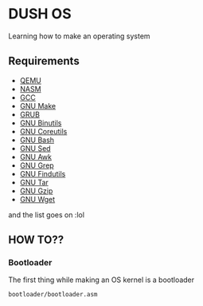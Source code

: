 # DUSH OS
Learning how to make an operating system

## Requirements
- [QEMU](https://www.qemu.org/)
- [NASM](https://www.nasm.us/)
- [GCC](https://gcc.gnu.org/)
- [GNU Make](https://www.gnu.org/software/make/)
- [GRUB](https://www.gnu.org/software/grub/)
- [GNU Binutils](https://www.gnu.org/software/binutils/)
- [GNU Coreutils](https://www.gnu.org/software/coreutils/)
- [GNU Bash](https://www.gnu.org/software/bash/)
- [GNU Sed](https://www.gnu.org/software/sed/)
- [GNU Awk](https://www.gnu.org/software/gawk/)
- [GNU Grep](https://www.gnu.org/software/grep/)
- [GNU Findutils](https://www.gnu.org/software/findutils/)
- [GNU Tar](https://www.gnu.org/software/tar/)
- [GNU Gzip](https://www.gnu.org/software/gzip/)
- [GNU Wget](https://www.gnu.org/software/wget/)

and the list goes on :lol

## HOW TO??
### Bootloader
The first thing while making an OS kernel is a bootloader

`bootloader/bootloader.asm`